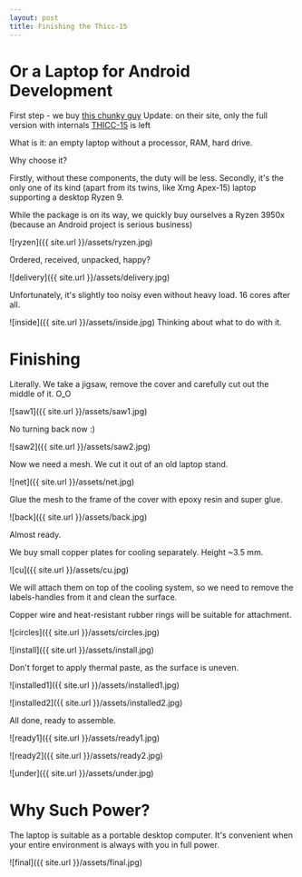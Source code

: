 ```yaml
---
layout: post
title: Finishing the Thiсс-15
---
```

# Or a Laptop for Android Development
First step - we buy [this chunky guy](https://www.eluktronics.com/THICC15-BYO) Update: on their site, only the full version with internals [THICC-15](https://www.eluktronics.com/THICC-15/) is left

What is it: an empty laptop without a processor, RAM, hard drive.

Why choose it?

Firstly, without these components, the duty will be less. Secondly, it's the only one of its kind (apart from its twins, like Xmg Apex-15) laptop supporting a desktop Ryzen 9.

While the package is on its way, we quickly buy ourselves a Ryzen 3950x (because an Android project is serious business)

![ryzen]({{ site.url }}/assets/ryzen.jpg)

Ordered, received, unpacked, happy?

![delivery]({{ site.url }}/assets/delivery.jpg)

Unfortunately, it's slightly too noisy even without heavy load. 16 cores after all.

![inside]({{ site.url }}/assets/inside.jpg)
Thinking about what to do with it.

# Finishing

Literally. We take a jigsaw, remove the cover and carefully cut out the middle of it. O_O

![saw1]({{ site.url }}/assets/saw1.jpg)

No turning back now :)

![saw2]({{ site.url }}/assets/saw2.jpg)

Now we need a mesh. We cut it out of an old laptop stand.

![net]({{ site.url }}/assets/net.jpg)

Glue the mesh to the frame of the cover with epoxy resin and super glue.

![back]({{ site.url }}/assets/back.jpg)

Almost ready.

We buy small copper plates for cooling separately. Height ~3.5 mm.

![cu]({{ site.url }}/assets/cu.jpg)

We will attach them on top of the cooling system, so we need to remove the labels-handles from it and clean the surface.

Copper wire and heat-resistant rubber rings will be suitable for attachment.

![circles]({{ site.url }}/assets/circles.jpg)

![install]({{ site.url }}/assets/install.jpg)

Don't forget to apply thermal paste, as the surface is uneven.

![installed1]({{ site.url }}/assets/installed1.jpg)

![installed2]({{ site.url }}/assets/installed2.jpg)

All done, ready to assemble.


![ready1]({{ site.url }}/assets/ready1.jpg)

![ready2]({{ site.url }}/assets/ready2.jpg)

![under]({{ site.url }}/assets/under.jpg)

# Why Such Power?

The laptop is suitable as a portable desktop computer. It's convenient when your entire environment is always with you in full power.

![final]({{ site.url }}/assets/final.jpg)